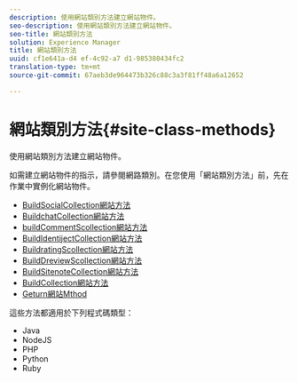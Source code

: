 ```yaml
---
description: 使用網站類別方法建立網站物件。
seo-description: 使用網站類別方法建立網站物件。
seo-title: 網站類別方法
solution: Experience Manager
title: 網站類別方法
uuid: cf1e641a-d4 ef-4c92-a7 d1-985380434fc2
translation-type: tm+mt
source-git-commit: 67aeb3de964473b326c88c3a3f81ff48a6a12652

---
```



# 網站類別方法{#site-class-methods}

使用網站類別方法建立網站物件。

如需建立網站物件的指示，請參閱網路類別。在您使用「網站類別方法」前，先在作業中實例化網站物件。

* [BuildSocialCollection網站方法](../c-installing-libraries/r-buildblogcollection-site-method.md#r_buildblogcollection_site_method)
* [BuildchatCollection網站方法](../c-installing-libraries/r-buildchatcollection-site-method.md#r_buildchatcollection_site_method)
* [buildCommentScollection網站方法](../c-installing-libraries/r-buildcommentscollection-site-method.md#r_buildcommentscollection_site_method)
* [BuildIdentijectCollection網站方法](../c-installing-libraries/r-buildcountingcollection-site-method.md#r_buildcountingcollection_site_method)
* [BuildratingScollection網站方法](../c-installing-libraries/r-buildratingscollection-site-method.md#r_buildratingscollection_site_method)
* [BuildDreviewScollection網站方法](../c-installing-libraries/r-buildreviewscollection-site-method.md#r_buildreviewscollection_site_method)
* [BuildSitenoteCollection網站方法](../c-installing-libraries/r-buildsitenotescollection-site-method.md#r_buildsitenotescollection_site_method)
* [BuildCollection網站方法](../c-installing-libraries/r-buildcollection-site-method.md#r_buildcollection_site_method)
* [Geturn網站Mthod](../c-installing-libraries/r-geturn-site-method.md#r_geturn_site_method)

這些方法都適用於下列程式碼類型：

* Java
* NodeJS
* PHP
* Python
* Ruby

